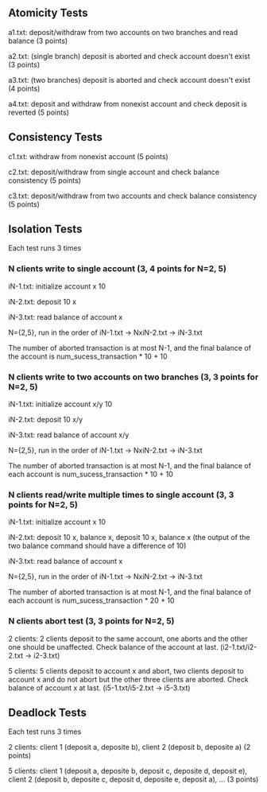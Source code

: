## Atomicity Tests
a1.txt: deposit/withdraw from two accounts on two branches and read balance (3 points)

a2.txt: (single branch) deposit is aborted and check account doesn't exist (3 points)

a3.txt: (two branches) deposit is aborted and check account doesn't exist (4 points)

a4.txt: deposit and withdraw from nonexist account and check deposit is reverted (5 points)

## Consistency Tests
c1.txt: withdraw from nonexist account (5 points)

c2.txt: deposit/withdraw from single account and check balance consistency (5 points)

c3.txt: deposit/withdraw from two accounts and check balance consistency (5 points)

## Isolation Tests
Each test runs 3 times

### N clients write to single account (3, 4 points for N=2, 5)
iN-1.txt: initialize account x 10

iN-2.txt: deposit 10 x

iN-3.txt: read balance of account x

N={2,5}, run in the order of iN-1.txt -> NxiN-2.txt -> iN-3.txt

The number of aborted transaction is at most N-1, and the final balance of the account is num_sucess_transaction * 10 + 10

### N clients write to two accounts on two branches (3, 3 points for N=2, 5)
iN-1.txt: initialize account x/y 10

iN-2.txt: deposit 10 x/y

iN-3.txt: read balance of account x/y

N={2,5}, run in the order of iN-1.txt -> NxiN-2.txt -> iN-3.txt

The number of aborted transaction is at most N-1, and the final balance of each account is num_sucess_transaction * 10 + 10

### N clients read/write multiple times to single account (3, 3 points for N=2, 5)
iN-1.txt: initialize account x 10

iN-2.txt: deposit 10 x, balance x, deposit 10 x, balance x (the output of the two balance command should have a difference of 10)

iN-3.txt: read balance of account x

N={2,5}, run in the order of iN-1.txt -> NxiN-2.txt -> iN-3.txt

The number of aborted transaction is at most N-1, and the final balance of each account is num_sucess_transaction * 20 + 10

### N clients abort test (3, 3 points for N=2, 5)
2 clients: 2 clients deposit to the same account, one aborts and the other one should be unaffected. Check balance of the account at last. (i2-1.txt/i2-2.txt -> i2-3.txt)

5 clients: 5 clients deposit to account x and abort, two clients deposit to account x and do not abort but the other three clients are aborted. Check balance of account x at last. (i5-1.txt/i5-2.txt -> i5-3.txt)

## Deadlock Tests
Each test runs 3 times

2 clients: client 1 (deposit a, deposite b), client 2 (deposit b, deposite a) (2 points)

5 clients: client 1 (deposit a, deposite b, deposit c, deposite d, deposit e), client 2 (deposit b, deposite c, deposit d, deposite e, deposit a), ... (3 points)